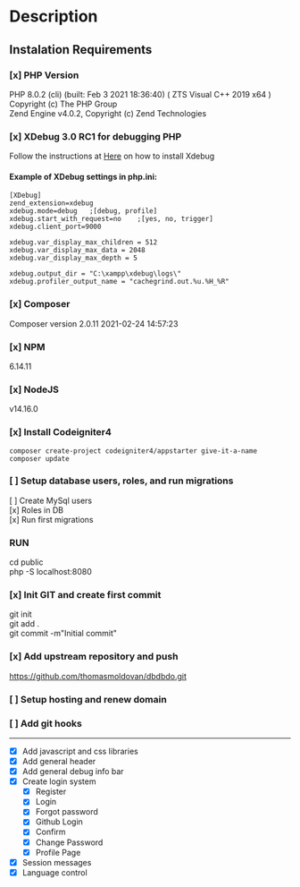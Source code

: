 # Description

## Instalation Requirements

### [x] PHP Version

PHP 8.0.2 (cli) (built: Feb  3 2021 18:36:40) ( ZTS Visual C++ 2019 x64 )  
Copyright (c) The PHP Group  
Zend Engine v4.0.2, Copyright (c) Zend Technologies  

### [x] XDebug 3.0 RC1 for debugging PHP
Follow the instructions at [Here](https://odan.github.io/2020/12/03/xampp-xdebug-setup-php8.html) on how to install Xdebug

#### Example of XDebug settings in php.ini:
```
[XDebug]
zend_extension=xdebug
xdebug.mode=debug   ;[debug, profile]
xdebug.start_with_request=no    ;[yes, no, trigger]
xdebug.client_port=9000

xdebug.var_display_max_children	= 512
xdebug.var_display_max_data = 2048
xdebug.var_display_max_depth = 5

xdebug.output_dir = "C:\xampp\xdebug\logs\"
xdebug.profiler_output_name = "cachegrind.out.%u.%H_%R"
```

### [x] Composer

Composer version 2.0.11 2021-02-24 14:57:23
### [x] NPM
6.14.11

### [x] NodeJS
v14.16.0

### [x] Install Codeigniter4
`composer create-project codeigniter4/appstarter give-it-a-name`  
`composer update`

### [ ] Setup database users, roles, and run migrations
[ ] Create MySql users  
[x] Roles in DB  
[x] Run first migrations  

### RUN
cd public  
php -S localhost:8080

### [x] Init GIT and create first commit
git init  
git add .  
git commit -m"Initial commit"

### [x] Add upstream repository and push
https://github.com/thomasmoldovan/dbdbdo.git

### [ ] Setup hosting and renew domain
### [ ] Add git hooks
---
* [x] Add javascript and css libraries
* [x] Add general header
* [x] Add general debug info bar
* [x] Create login system
    * [x] Register
    * [x] Login
    * [x] Forgot password
    * [x] Github Login
    * [x] Confirm
    * [x] Change Password
    * [x] Profile Page
* [x] Session messages
* [x] Language control